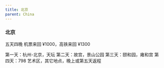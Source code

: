 ```yaml
---
title: 北京
parent: China
---
```


### 北京
五天四晚
机票来回 ¥1000，高铁来回 ¥1300

第一天：杭州-北京，天坛
第二天：故宫，景山公园
第三天：颐和园，雍和宫
第四天：798 艺术区，其它地点，晚上或第五天返程
